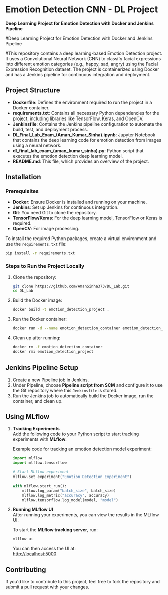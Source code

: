 # Emotion Detection CNN - DL Project  
**Deep Learning Project for Emotion Detection with Docker and Jenkins Pipeline**

#Deep Learning Project for Emotion Detection with Docker and Jenkins Pipeline

#This repository contains a deep learning-based Emotion Detection project. It uses a Convolutional Neural Network (CNN) to classify facial expressions into different emotion categories (e.g., happy, sad, angry) using the Facial Expression Recognition dataset. The project is containerized using Docker and has a Jenkins pipeline for continuous integration and deployment.
## Project Structure

- **Dockerfile**: Defines the environment required to run the project in a Docker container.  
- **requirements.txt**: Contains all necessary Python dependencies for the project, including libraries like TensorFlow, Keras, and OpenCV.  
- **Jenkinsfile**: Contains the Jenkins pipeline configuration to automate the build, test, and deployment process.  
- **Dl_Final_Lab_Exam_(Aman_Kumar_Sinha).ipynb**: Jupyter Notebook that contains the deep learning code for emotion detection from images using a neural network.  
- **dl_final_lab_exam_(aman_kumar_sinha).py**: Python script that executes the emotion detection deep learning model.
- **README.md**: This file, which provides an overview of the project.

## Installation

### Prerequisites

- **Docker**: Ensure Docker is installed and running on your machine.
- **Jenkins**: Set up Jenkins for continuous integration.
- **Git**: You need Git to clone the repository.
- **TensorFlow/Keras**: For the deep learning model, TensorFlow or Keras is required.
- **OpenCV**: For image processing.
  
To install the required Python packages, create a virtual environment and use the `requirements.txt` file:

```bash
pip install -r requirements.txt
```

### Steps to Run the Project Locally

1. Clone the repository:
    ```bash
    git clone https://github.com/AmanSinha373/DL_Lab.git
    cd DL_Lab
    ```

2. Build the Docker image:
    ```bash
    docker build -t emotion_detection_project .
    ```

3. Run the Docker container:
    ```bash
    docker run -d --name emotion_detection_container emotion_detection_project
    ```

4. Clean up after running:
    ```bash
    docker rm -f emotion_detection_container
    docker rmi emotion_detection_project
    ```

## Jenkins Pipeline Setup

1. Create a new Pipeline job in Jenkins.
2. Under Pipeline, choose **Pipeline script from SCM** and configure it to use the Git repository where this `Jenkinsfile` is stored.
3. Run the Jenkins job to automatically build the Docker image, run the container, and clean up.

## Using MLflow 

1. **Tracking Experiments**  
   Add the following code to your Python script to start tracking experiments with **MLflow**.

   Example code for tracking an emotion detection model experiment:
   ```python
   import mlflow
   import mlflow.tensorflow

   # Start MLflow experiment
   mlflow.set_experiment("Emotion Detection Experiment")

   with mlflow.start_run():
       mlflow.log_param("batch_size", batch_size)
       mlflow.log_metric("accuracy", accuracy)
       mlflow.tensorflow.log_model(model, "model")
   ```

2. **Running MLflow UI**  
   After running your experiments, you can view the results in the MLflow UI.

   To start the **MLflow tracking server**, run:
   ```bash
   mlflow ui
   ```

   You can then access the UI at:  
   [http://localhost:5000](http://localhost:5000)

## Contributing

If you'd like to contribute to this project, feel free to fork the repository and submit a pull request with your changes.
